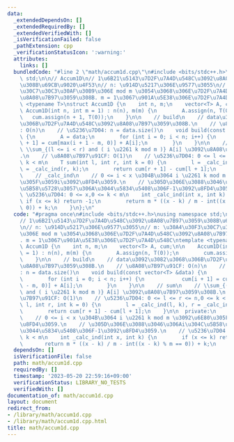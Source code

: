 ```yaml
---
data:
  _extendedDependsOn: []
  _extendedRequiredBy: []
  _extendedVerifiedWith: []
  _isVerificationFailed: false
  _pathExtension: cpp
  _verificationStatusIcon: ':warning:'
  attributes:
    links: []
  bundledCode: "#line 2 \"math/accum1d.cpp\"\n#include <bits/stdc++.h>\nusing namespace\
    \ std;\n\n// Accum1D\n// 1\u6B21\u5143\u7D2F\u7A4D\u548C\u3092\u8A08\u7B97\u3059\
    \u308B\u69CB\u9020\u4F53\n// n: \u914D\u5217\u306E\u9577\u3055\n// m: \u30A4\u30F3\
    \u30C7\u30C3\u30AF\u30B9\u306E mod m \u3054\u3068\u306E\u7D2F\u7A4D\u548C\u3092\
    \u8A08\u7B97\u3059\u308B. m = 1\u3067\u901A\u5E38\u306E\u7D2F\u7A4D\u548C\ntemplate\
    \ <typename T>\nstruct Accum1D {\n    int n, m;\n    vector<T> A, cum;\n\n   \
    \ Accum1D(int n, int m = 1) : n(n), m(m) {\n        A.assign(n, T(0));\n     \
    \   cum.assign(n + 1, T(0));\n    }\n\n    // build\n    // data\u3092\u3082\u3068\
    \u306B\u7D2F\u7A4D\u548C\u3092\u8A08\u7B97\u3059\u308B.\n    // \u8A08\u7B97\u91CF\
    : O(n)\n    // \u5236\u7D04: n = data.size()\n    void build(const vector<T> &data)\
    \ {\n        A = data;\n        for (int i = 0; i < n; i++) {\n            cum[i\
    \ + 1] = cum[max(i + 1 - m, 0)] + A[i];\n        }\n    }\n\n    // sum\n    //\
    \ \\sum_{(l <= i < r) and ( i \u2261 k mod m )} A[i] \u3092\u8A08\u7B97\u3059\u308B\
    .\n    // \u8A08\u7B97\u91CF: O(1)\n    // \u5236\u7D04: 0 <= l <= r <= n,0 <=\
    \ k < m\n    T sum(int l, int r, int k = 0) {\n        l = _calc_ind(l, k), r\
    \ = _calc_ind(r, k);\n        return cum[r + 1] - cum[l + 1];\n    }\n\n  private:\n\
    \    // _calc_ind\n    // 0 <= i < x \u304B\u3064 i \u2261 k mod m \u3092\u6E80\
    \u305F\u3059i\u3092\u8FD4\u3059.\n    // \u305D\u306E\u3088\u3046\u306Ai\u304C\
    \u5B58\u5728\u3057\u306A\u3044\u5834\u5408\u306F-1\u3092\u8FD4\u3059.\n    //\
    \ \u5236\u7D04: 0 <= x,0 <= k < m\n    int _calc_ind(int x, int k) {\n       \
    \ if (x <= k) return -1;\n        return m * ((x - k) / m - int((x - k) % m ==\
    \ 0)) + k;\n    }\n};\n"
  code: "#pragma once\n#include <bits/stdc++.h>\nusing namespace std;\n\n// Accum1D\n\
    // 1\u6B21\u5143\u7D2F\u7A4D\u548C\u3092\u8A08\u7B97\u3059\u308B\u69CB\u9020\u4F53\
    \n// n: \u914D\u5217\u306E\u9577\u3055\n// m: \u30A4\u30F3\u30C7\u30C3\u30AF\u30B9\
    \u306E mod m \u3054\u3068\u306E\u7D2F\u7A4D\u548C\u3092\u8A08\u7B97\u3059\u308B\
    . m = 1\u3067\u901A\u5E38\u306E\u7D2F\u7A4D\u548C\ntemplate <typename T>\nstruct\
    \ Accum1D {\n    int n, m;\n    vector<T> A, cum;\n\n    Accum1D(int n, int m\
    \ = 1) : n(n), m(m) {\n        A.assign(n, T(0));\n        cum.assign(n + 1, T(0));\n\
    \    }\n\n    // build\n    // data\u3092\u3082\u3068\u306B\u7D2F\u7A4D\u548C\u3092\
    \u8A08\u7B97\u3059\u308B.\n    // \u8A08\u7B97\u91CF: O(n)\n    // \u5236\u7D04\
    : n = data.size()\n    void build(const vector<T> &data) {\n        A = data;\n\
    \        for (int i = 0; i < n; i++) {\n            cum[i + 1] = cum[max(i + 1\
    \ - m, 0)] + A[i];\n        }\n    }\n\n    // sum\n    // \\sum_{(l <= i < r)\
    \ and ( i \u2261 k mod m )} A[i] \u3092\u8A08\u7B97\u3059\u308B.\n    // \u8A08\
    \u7B97\u91CF: O(1)\n    // \u5236\u7D04: 0 <= l <= r <= n,0 <= k < m\n    T sum(int\
    \ l, int r, int k = 0) {\n        l = _calc_ind(l, k), r = _calc_ind(r, k);\n\
    \        return cum[r + 1] - cum[l + 1];\n    }\n\n  private:\n    // _calc_ind\n\
    \    // 0 <= i < x \u304B\u3064 i \u2261 k mod m \u3092\u6E80\u305F\u3059i\u3092\
    \u8FD4\u3059.\n    // \u305D\u306E\u3088\u3046\u306Ai\u304C\u5B58\u5728\u3057\u306A\
    \u3044\u5834\u5408\u306F-1\u3092\u8FD4\u3059.\n    // \u5236\u7D04: 0 <= x,0 <=\
    \ k < m\n    int _calc_ind(int x, int k) {\n        if (x <= k) return -1;\n \
    \       return m * ((x - k) / m - int((x - k) % m == 0)) + k;\n    }\n};"
  dependsOn: []
  isVerificationFile: false
  path: math/accum1d.cpp
  requiredBy: []
  timestamp: '2023-05-20 22:59:16+09:00'
  verificationStatus: LIBRARY_NO_TESTS
  verifiedWith: []
documentation_of: math/accum1d.cpp
layout: document
redirect_from:
- /library/math/accum1d.cpp
- /library/math/accum1d.cpp.html
title: math/accum1d.cpp
---
```

